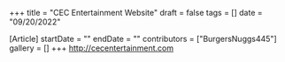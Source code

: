 +++
title = "CEC Entertainment Website"
draft = false
tags = []
date = "09/20/2022"

[Article]
startDate = ""
endDate = ""
contributors = ["BurgersNuggs445"]
gallery = []
+++
http://cecentertainment.com